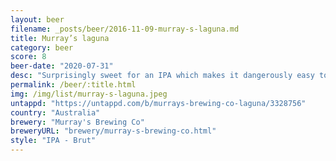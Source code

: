```yaml
---
layout: beer
filename: _posts/beer/2016-11-09-murray-s-laguna.md
title: Murray’s laguna
category: beer
score: 8
beer-date: "2020-07-31"
desc: "Surprisingly sweet for an IPA which makes it dangerously easy to drink"
permalink: /beer/:title.html
img: /img/list/murray-s-laguna.jpeg
untappd: "https://untappd.com/b/murrays-brewing-co-laguna/3328756"
country: "Australia"
brewery: "Murray's Brewing Co"
breweryURL: "brewery/murray-s-brewing-co.html"
style: "IPA - Brut"
---
```

